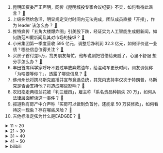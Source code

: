 1. 昆明国资委严正声明，网传《昆明城投专家会议纪要》不实，如何看待此谣言？ [:link:](https://www.zhihu.com/question/602731493)
2. 上级突然给急活，明显规定交付时间内无法完成，团队成员直接「开摆」，作为 leader 该怎么办？ [:link:](https://www.zhihu.com/question/600582451)
3. 推特疯传「五角大楼爆炸图」引美股下跌，经证实为人工智能生成假新闻，如何防范AI假新闻及其对市场的操纵？ [:link:](https://www.zhihu.com/question/602743877)
4. 小米集团第一季度营收 595 亿元，调整后净利润 32.3 亿元，如何评价这一业绩？哪些信息值得关注？ [:link:](https://www.zhihu.com/question/602792295)
5. 买房子首付差5万，找男朋友帮忙，他却说刚把钱借给亲戚了，心里不舒服 想分手怎么办？ [:link:](https://www.zhihu.com/question/597857302)
6. 丰田首席科学家呼吁不要过早放弃燃油车，给混动车更长时间，网友调侃称「为啥要等你？」，透露了哪些信息？ [:link:](https://www.zhihu.com/question/602569158)
7. 佛州州长将携马斯克直播并宣布竞选总统，其党内支持率仅次于特朗普，马斯克是否会支持他？将造成哪些影响？ [:link:](https://www.zhihu.com/question/602780816)
8. 农妇掐走两枝兰花被「判三缓四」，雇主称「系名贵品种损失 20 万」，如何从法律层面解读这一事件？ [:link:](https://www.zhihu.com/question/602549638)
9. 报道称有房产中介声称「买房可以做到负首付，还能拿 50 万装修款」，如何看待这一现象？存在哪些风险？ [:link:](https://www.zhihu.com/question/602714378)
10. 吉他标准定弦为什么是EADGBE？ [:link:](https://www.zhihu.com/question/22545049)
<details>
<summary>11 ~ 20</summary>

11. 如何看待说唱歌手「法老」将巡演收益 129 万元捐赠给志愿军老兵帮扶计划？他的说唱风格和水平是怎样的？ [:link:](https://www.zhihu.com/question/602746936)
12. 如何评价LCK亚运会六人名单公布？ [:link:](https://www.zhihu.com/question/602795193)
13. 国际象棋王后这么牛，那国王为什么不多娶几个？ [:link:](https://www.zhihu.com/question/601133928)
14. 学唱歌需要多久时间？ [:link:](https://www.zhihu.com/question/266472038)
15. 如何进行时间管理？ [:link:](https://www.zhihu.com/question/19705539)
16. 《三国演义》里，罗贯中是不是写出了一个“我孝庄”级别的bug? [:link:](https://www.zhihu.com/question/602240030)
17. 假设给你一个亿，但代价是永远不能洗澡，你要怎么选? [:link:](https://www.zhihu.com/question/601957073)
18. Kespa 发布杭州亚运会《英雄联盟》项目韩国队正式名单，将召回 JDG 双外援，如何评价这份名单？ [:link:](https://www.zhihu.com/question/602794807)
19. Google offer 和 Stanford/Berkeley cs phd offer，你选哪个？ [:link:](https://www.zhihu.com/question/54018870)
20. 叮咚买菜从四川省和重庆市撤城，4 年亏损 123 亿元，该公司发展前景如何？ [:link:](https://www.zhihu.com/question/602556355)
</details>
<details>
<summary>21 ~ 30</summary>

21. 第一次去找男朋友他开车来接，第二次他叫我坐班车，我该生气吗？ [:link:](https://www.zhihu.com/question/597592040)
22. 假如你必须在水母阴姬、石观音、李莫愁、九难师太、枯梅师太和灭绝师太中选一个拜师（默认肯收），你怎么选？ [:link:](https://www.zhihu.com/question/557281607)
23. 山西临猗一男孩走失 20 天，警方称已确认死亡，2 名嫌犯被抓获，嫌犯为生母继父，哪些信息值得关注？ [:link:](https://www.zhihu.com/question/602707279)
24. 如果油价和电价一致了，你会选择燃油车？还是纯电车？ [:link:](https://www.zhihu.com/question/600664423)
25. 电视剧《大时代》里丁蟹和他的儿子为什么一定要跳楼，跑路是否可行？ [:link:](https://www.zhihu.com/question/547944704)
26. 你们觉得什么是孤独呢？ [:link:](https://www.zhihu.com/question/601302195)
27. Doinb 确认 2023 夏季赛将不会重回赛场，他是打算主播干到底了吗？ [:link:](https://www.zhihu.com/question/602637065)
28. 「币圈」首个全球范围监管征求意见来了，涉及市场操纵、利益冲突等 18 项政策建议，将产生哪些影响？ [:link:](https://www.zhihu.com/question/602728211)
29. 全新蔚来 ES6 将于 5 月 24 日正式发布，你对该车都有哪些期待？ [:link:](https://www.zhihu.com/question/601279677)
30. 和男朋友异地恋，他让我辞职去他那边，我这边的工作也不错，是在国企上班，最近还有可能升职，我该怎么办？ [:link:](https://www.zhihu.com/question/600243387)
</details>
<details>
<summary>31 ~ 40</summary>

31. 百元以内什么品牌的洗面奶值得推荐？ [:link:](https://www.zhihu.com/question/595868445)
32. 汉语如何解决"的"字重复的问题? [:link:](https://www.zhihu.com/question/592716552)
33. 《塞尔达传说:旷野之息》为什么一百年前林克会输给盖侬？ [:link:](https://www.zhihu.com/question/341978852)
34. 人为什么会在乎别人的看法呢？ [:link:](https://www.zhihu.com/question/599911419)
35. 职场中的「好学生困境」指什么？会给职人带来哪些危害？如何走出这种困境？ [:link:](https://www.zhihu.com/question/602703141)
36. 杭州亚运会《DOTA 2》项目候选名单公布，如何评价这批选手？ [:link:](https://www.zhihu.com/question/602726958)
37. 怎么才能延缓皮肤变老？ [:link:](https://www.zhihu.com/question/599087723)
38. 如果你有200万，你会辞职躺平吗？ [:link:](https://www.zhihu.com/question/601684334)
39. LTE 为何选择 OFDM 为关键技术，这种技术与 CDMA 相比优缺点何在？ [:link:](https://www.zhihu.com/question/22573405)
40. 如何评价2023款蔚来nt2.0平台的全新es6? [:link:](https://www.zhihu.com/question/596846542)
</details>
<details>
<summary>41 ~ 50</summary>

41. 俄国防部称已击退进入俄领土的乌武装团伙，具体情况如何？会对俄乌局势产生哪些影响？ [:link:](https://www.zhihu.com/question/602707617)
42. 托马斯穆勒被低估了吗？ [:link:](https://www.zhihu.com/question/592055679)
43. 如何评价蔚来全新es6及其售价？ [:link:](https://www.zhihu.com/question/602859758)
44. 厨房有哪些家电值得购买？ [:link:](https://www.zhihu.com/question/473540410)
45. 《三国演义》周仓的武力是什么水平？ [:link:](https://www.zhihu.com/question/584747106)
46. 夏天即将来临，有哪些自制冷饮推荐？ [:link:](https://www.zhihu.com/question/596814675)
47. 人为什么在学习的时候很痛苦？ [:link:](https://www.zhihu.com/question/447164755)
48. 年龄大了转嵌入式有机会吗？ [:link:](https://www.zhihu.com/question/602535639)
49. 南北方文化差异真的很大吗？ [:link:](https://www.zhihu.com/question/24840407)
50. 家电行业越来越卷，以海尔为代表的大家电品牌在科技力方面有哪些亮眼表现？ [:link:](https://www.zhihu.com/question/602719626)
</details><details>
<summary>bilibili</summary>

</details>